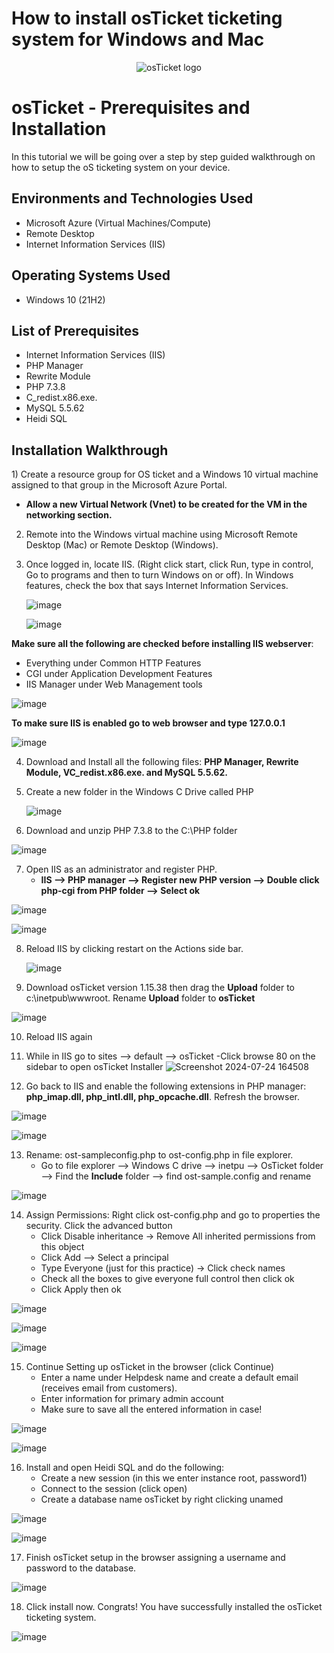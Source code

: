 # How to install osTicket ticketing system for Windows and Mac
<p align="center">
<img src="https://i.imgur.com/Clzj7Xs.png" alt="osTicket logo"/>
</p>

<h1>osTicket - Prerequisites and Installation</h1>
In this tutorial we will be going over a step by step guided walkthrough on how to setup the oS ticketing system on your device. <br />


<h2>Environments and Technologies Used</h2>

- Microsoft Azure (Virtual Machines/Compute)
- Remote Desktop
- Internet Information Services (IIS)

<h2>Operating Systems Used </h2>

- Windows 10</b> (21H2)

<h2>List of Prerequisites</h2>

- Internet Information Services (IIS)
- PHP Manager
- Rewrite Module
- PHP 7.3.8
- C_redist.x86.exe.
- MySQL 5.5.62
- Heidi SQL

<h2>Installation Walkthrough</h2>


<p>

<p>
1) Create a resource group for OS ticket and a Windows 10 virtual machine assigned to that group in the Microsoft Azure Portal. 
  
  - **Allow a new Virtual Network (Vnet) to be created for the VM in the networking section.**

2) Remote into the Windows virtual machine using Microsoft Remote Desktop (Mac) or Remote Desktop (Windows).

3) Once logged in, locate IIS. (Right click start, click Run, type in control, Go to programs and then to turn Windows on or off). In Windows features, check the box that says Internet Information Services.

   ![image](https://github.com/user-attachments/assets/99db8bbf-a576-440e-9268-65b1c7d0f903)

   ![image](https://github.com/user-attachments/assets/c5e663ac-47ec-4af1-bebd-5f9e6fe90996)
   

**Make sure all the following are checked before installing IIS webserver**:
- Everything under Common HTTP Features
- CGI under Application Development Features
- IIS Manager under Web Management tools


![image](https://github.com/user-attachments/assets/0192c0c0-0d40-4e15-908e-2a990e82e09a)


**To make sure IIS is enabled go to web browser and type 127.0.0.1**
   
   ![image](https://github.com/user-attachments/assets/3ab2bba5-f90a-4ae9-b1dd-acf44d9b2b49)

4) Download and Install all the following files: **PHP Manager, Rewrite Module, VC_redist.x86.exe. and MySQL 5.5.62.**

5) Create a new folder in the Windows C Drive called PHP
   
   ![image](https://github.com/user-attachments/assets/c3bf9b65-c6d3-42c1-a775-8c8af1bbc113)

6)  Download and unzip PHP 7.3.8 to the C:\PHP folder

 
![image](https://github.com/user-attachments/assets/bee1315e-6325-455a-8e85-e41193480e88)

 
7) Open IIS as an administrator and register PHP.
    - **IIS --> PHP manager --> Register new PHP version --> Double click php-cgi from PHP folder --> Select ok**
  
   
 ![image](https://github.com/user-attachments/assets/f6983f8c-5ccb-42f5-9577-7bf18eedd71a)

 ![image](https://github.com/user-attachments/assets/59151779-9eb2-423e-9e99-6ce4fe891f6b)

8) Reload IIS by clicking restart on the Actions side bar.
   
   ![image](https://github.com/user-attachments/assets/fbbf4c93-874c-4365-bffd-20022d58fb5a)
   
9) Download osTicket version 1.15.38 then drag the **Upload** folder to c:\inetpub\wwwroot. Rename **Upload** folder to **osTicket**

![image](https://github.com/user-attachments/assets/9faa3bb3-2798-48b7-9ecd-40551ade8ae9)

10) Reload IIS again
   
11) While in IIS go to sites --> default --> osTicket
   -Click browse 80 on the sidebar to open osTicket Installer
![Screenshot 2024-07-24 164508](https://github.com/user-attachments/assets/ac6559f0-e091-431d-8fbc-dfaef428a4bd)

12) Go back to IIS and enable the following extensions in PHP manager: **php_imap.dll, php_intl.dll, php_opcache.dll**. Refresh the browser.

  ![image](https://github.com/user-attachments/assets/31329e37-c86d-443a-a367-70c782019ae0)


  ![image](https://github.com/user-attachments/assets/7b297a1c-5ecc-46e1-af51-dcc49c1addca)

 13) Rename: ost-sampleconfig.php to ost-config.php in file explorer.
     -  Go to file explorer --> Windows C drive --> inetpu --> OsTicket folder --> Find the **Include** folder --> find ost-sample.config and rename
     
![image](https://github.com/user-attachments/assets/2c1f4d6f-41e4-46dd-b61d-1feb613cab34)

  
14) Assign Permissions: Right click ost-config.php and go to properties the security. Click the advanced button
      - Click Disable inheritance -> Remove All inherited permissions from this object
      - Click Add --> Select a principal 
      - Type Everyone (just for this practice) -> Click check names
      - Check all the boxes to give everyone full control then click ok
      - Click Apply then ok
    
![image](https://github.com/user-attachments/assets/55c1dbcf-690e-4c08-bcec-118207d8e08a)

![image](https://github.com/user-attachments/assets/fa747b13-9f28-4d53-a38f-491634fb88fe)

![image](https://github.com/user-attachments/assets/ed4d7c1b-d96a-45dd-ae4f-f2da7edd80ba)


15) Continue Setting up osTicket in the browser (click Continue)
    - Enter a name under Helpdesk name and create a default email (receives email from customers).
    - Enter information for primary admin account
    - Make sure to save all the entered information in case!

![image](https://github.com/user-attachments/assets/936b3062-13da-4a38-9d79-f370a57f3fbe)

![image](https://github.com/user-attachments/assets/c5509c82-e8ad-4af7-928f-7c2ec0a9ec0a)


16) Install and open Heidi SQL and do the following:
    - Create a new session (in this we enter instance root, password1)
    - Connect to the session (click open)
    - Create a database name osTicket by right clicking unamed
      
![image](https://github.com/user-attachments/assets/4f534b9a-f213-4a61-ad28-9542b465f483)


   ![image](https://github.com/user-attachments/assets/a1610ac9-3447-4716-8ee5-7fa13f364c2e)


  17) Finish osTicket setup in the browser assigning a username and password to the database.

![image](https://github.com/user-attachments/assets/57545c61-bc0a-4eea-b54e-63770726e37d)

  18) Click install now. Congrats! You have successfully installed the osTicket ticketing system.

![image](https://github.com/user-attachments/assets/b7684a57-151c-4fa3-acb0-c42291c9a6e1)








